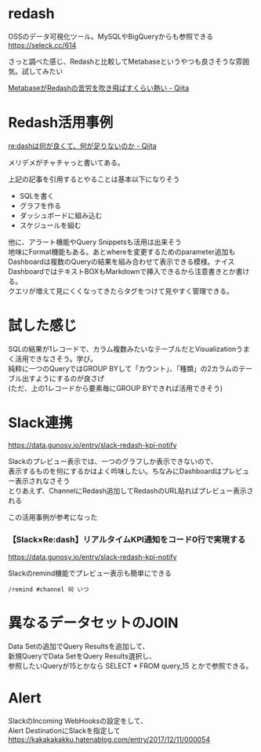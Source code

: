 # redash
OSSのデータ可視化ツール。MySQLやBigQueryからも参照できる  
https://seleck.cc/614

さっと調べた感じ、Redashと比較してMetabaseというやつも良さそうな雰囲気。試してみたい

[MetabaseがRedashの苦労を吹き飛ばすくらい熱い - Qiita](https://qiita.com/Ponzmild/items/adc6b8248e1e54e5e1f4)

# Redash活用事例

[re:dashは何が良くて、何が足りないのか - Qiita](https://qiita.com/toyama0919/items/c6c600d8bfd4dcdd69e1)

メリデメがチャチャっと書いてある。

上記の記事を引用するとやることは基本以下になりそう

- SQLを書く
- グラフを作る
- ダッシュボードに組み込む
- スケジュールを組む

他に、アラート機能やQuery Snippetsも活用は出来そう  
地味にFormat機能もある。あとwhereを変更するためのparameter追加も  
Dashboardは複数のQueryの結果を組み合わせて表示できる模様。ナイス  
DashboardではテキストBOXもMarkdownで挿入できるから注意書きとか書ける。  
クエリが増えて見にくくなってきたらタグをつけて見やすく管理できる。

# 試した感じ
SQLの結果が1レコードで、カラム複数みたいなテーブルだとVisualizationうまく活用できなさそう。学び。  
純粋に一つのQueryではGROUP BYして「カウント」、「種類」の2カラムのテーブル出すようにするのが良さげ  
(ただ、上の1レコードから要素毎にGROUP BYできれば活用できそう)

# Slack連携
https://data.gunosy.io/entry/slack-redash-kpi-notify

Slackのプレビュー表示では、一つのグラフしか表示できないので、  
表示するものを何にするかはよく吟味したい。ちなみにDashboardはプレビュー表示されなさそう  
とりあえず、ChannelにRedash追加してRedashのURL貼ればプレビュー表示される

この活用事例が参考になった  
### 【Slack×Re:dash】リアルタイムKPI通知をコード0行で実現する
https://data.gunosy.io/entry/slack-redash-kpi-notify

Slackのremind機能でプレビュー表示も簡単にできる  
```
/remind #channel 何 いつ
```

# 異なるデータセットのJOIN
Data Setの追加でQuery Resultsを追加して、  
新規QueryでData SetをQuery Results選択し、  
参照したいQueryが15とかなら SELECT * FROM query_15 とかで参照できる。

# Alert
SlackのIncoming WebHooksの設定をして、  
Alert DestinationにSlackを指定して
https://kakakakakku.hatenablog.com/entry/2017/12/11/000054